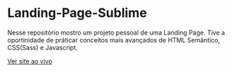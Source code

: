# Landing-Page-Sublime
 Nesse repositório mostro um projeto pessoal de uma Landing Page. Tive a oportinidade de práticar conceitos mais avançados de HTML Semântico, CSS(Sass) e Javascript.

<a href="https://igorserafim15.github.io/Landing-Page-Sublime/">Ver site ao vivo<a>
